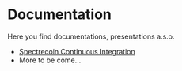 # Documentation

Here you find documentations, presentations a.s.o.

* [Spectrecoin Continuous Integration](ContinuousIntegration.md)
* More to be come...

